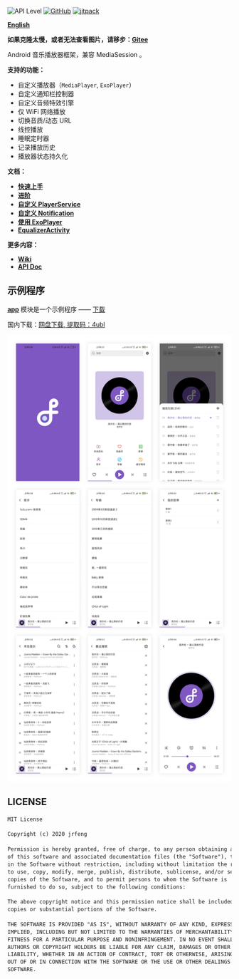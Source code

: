 ![API Level](https://img.shields.io/badge/Android-API%20Level%2016%2B-brightgreen)
[![GitHub](https://img.shields.io/github/license/jrfeng/snow)](./license)
[![jitpack](https://jitpack.io/v/jrfeng/snow.svg)](https://jitpack.io/#jrfeng/snow)

[**English**](./readme.md)

**如果克隆太慢，或者无法查看图片，请移步：[Gitee](https://gitee.com/jrfeng/snow)**

Android 音乐播放器框架，兼容 MediaSession 。

**支持的功能：**

* 自定义播放器（`MediaPlayer`, `ExoPlayer`）
* 自定义通知栏控制器
* 自定义音频特效引擎
* 仅 WiFi 网络播放
* 切换音质/动态 URL
* 线控播放
* 睡眠定时器
* 记录播放历史
* 播放器状态持久化

**文档：**

* [**快速上手**](https://github.com/jrfeng/snow/wiki/[ZH]-1.%E5%BF%AB%E9%80%9F%E4%B8%8A%E6%89%8B)
* [**进阶**](https://github.com/jrfeng/snow/wiki/[ZH]-2.进阶)
* [**自定义 PlayerService**](https://github.com/jrfeng/snow/wiki/[ZH]-3.%E8%87%AA%E5%AE%9A%E4%B9%89-PlayerService)
* [**自定义 Notification**](https://github.com/jrfeng/snow/wiki/[ZH]-4.%E8%87%AA%E5%AE%9A%E4%B9%89-Notification)
* [**使用 ExoPlayer**](https://github.com/jrfeng/snow/wiki/[ZH]-5.%E4%BD%BF%E7%94%A8-ExoPlayer)
* [**EqualizerActivity**](https://github.com/jrfeng/snow/wiki/[ZH]-6.EqualizerActivity)

**更多内容：**

* [**Wiki**](https://github.com/jrfeng/snow/wiki)
* [**API Doc**](https://jrfeng.github.io/snow-doc/)

## 示例程序

[**app**](./app) 模块是一个示例程序 —— [下载](https://github.com/jrfeng/snow/releases/tag/1.0.4) 

国内下载：[网盘下载, 提取码：4ubl](https://pan.baidu.com/s/18MRa8MXdiQB-hPUIUjIotg)

![示例程序](./picture/app_preview.png)

## LICENSE

```txt
MIT License

Copyright (c) 2020 jrfeng

Permission is hereby granted, free of charge, to any person obtaining a copy
of this software and associated documentation files (the "Software"), to deal
in the Software without restriction, including without limitation the rights
to use, copy, modify, merge, publish, distribute, sublicense, and/or sell
copies of the Software, and to permit persons to whom the Software is
furnished to do so, subject to the following conditions:

The above copyright notice and this permission notice shall be included in all
copies or substantial portions of the Software.

THE SOFTWARE IS PROVIDED "AS IS", WITHOUT WARRANTY OF ANY KIND, EXPRESS OR
IMPLIED, INCLUDING BUT NOT LIMITED TO THE WARRANTIES OF MERCHANTABILITY,
FITNESS FOR A PARTICULAR PURPOSE AND NONINFRINGEMENT. IN NO EVENT SHALL THE
AUTHORS OR COPYRIGHT HOLDERS BE LIABLE FOR ANY CLAIM, DAMAGES OR OTHER
LIABILITY, WHETHER IN AN ACTION OF CONTRACT, TORT OR OTHERWISE, ARISING FROM,
OUT OF OR IN CONNECTION WITH THE SOFTWARE OR THE USE OR OTHER DEALINGS IN THE
SOFTWARE.
```